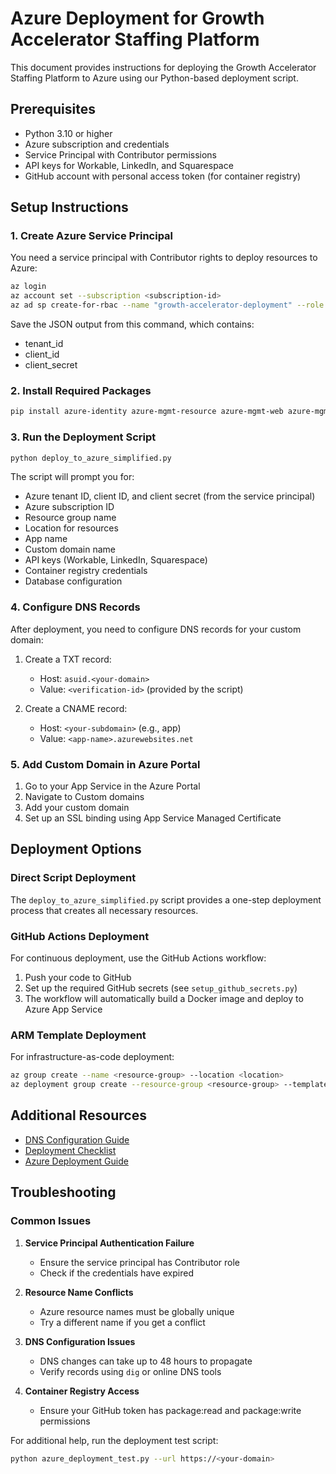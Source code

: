 # Azure Deployment for Growth Accelerator Staffing Platform

This document provides instructions for deploying the Growth Accelerator Staffing Platform to Azure using our Python-based deployment script.

## Prerequisites

- Python 3.10 or higher
- Azure subscription and credentials
- Service Principal with Contributor permissions
- API keys for Workable, LinkedIn, and Squarespace
- GitHub account with personal access token (for container registry)

## Setup Instructions

### 1. Create Azure Service Principal

You need a service principal with Contributor rights to deploy resources to Azure:

```bash
az login
az account set --subscription <subscription-id>
az ad sp create-for-rbac --name "growth-accelerator-deployment" --role contributor --scopes /subscriptions/<subscription-id>
```

Save the JSON output from this command, which contains:
- tenant_id
- client_id
- client_secret

### 2. Install Required Packages

```bash
pip install azure-identity azure-mgmt-resource azure-mgmt-web azure-mgmt-rdbms
```

### 3. Run the Deployment Script

```bash
python deploy_to_azure_simplified.py
```

The script will prompt you for:
- Azure tenant ID, client ID, and client secret (from the service principal)
- Azure subscription ID
- Resource group name
- Location for resources
- App name
- Custom domain name
- API keys (Workable, LinkedIn, Squarespace)
- Container registry credentials
- Database configuration

### 4. Configure DNS Records

After deployment, you need to configure DNS records for your custom domain:

1. Create a TXT record:
   - Host: `asuid.<your-domain>`
   - Value: `<verification-id>` (provided by the script)

2. Create a CNAME record:
   - Host: `<your-subdomain>` (e.g., app)
   - Value: `<app-name>.azurewebsites.net`

### 5. Add Custom Domain in Azure Portal

1. Go to your App Service in the Azure Portal
2. Navigate to Custom domains
3. Add your custom domain
4. Set up an SSL binding using App Service Managed Certificate

## Deployment Options

### Direct Script Deployment

The `deploy_to_azure_simplified.py` script provides a one-step deployment process that creates all necessary resources.

### GitHub Actions Deployment

For continuous deployment, use the GitHub Actions workflow:

1. Push your code to GitHub
2. Set up the required GitHub secrets (see `setup_github_secrets.py`)
3. The workflow will automatically build a Docker image and deploy to Azure App Service

### ARM Template Deployment

For infrastructure-as-code deployment:

```bash
az group create --name <resource-group> --location <location>
az deployment group create --resource-group <resource-group> --template-file azure/azuredeploy.json --parameters @azure/parameters.json
```

## Additional Resources

- [DNS Configuration Guide](DNS_CONFIGURATION.md)
- [Deployment Checklist](DEPLOYMENT_CHECKLIST.md)
- [Azure Deployment Guide](AZURE_DEPLOYMENT_GUIDE.md)

## Troubleshooting

### Common Issues

1. **Service Principal Authentication Failure**
   - Ensure the service principal has Contributor role
   - Check if the credentials have expired

2. **Resource Name Conflicts**
   - Azure resource names must be globally unique
   - Try a different name if you get a conflict

3. **DNS Configuration Issues**
   - DNS changes can take up to 48 hours to propagate
   - Verify records using `dig` or online DNS tools

4. **Container Registry Access**
   - Ensure your GitHub token has package:read and package:write permissions

For additional help, run the deployment test script:
```bash
python azure_deployment_test.py --url https://<your-domain>
```